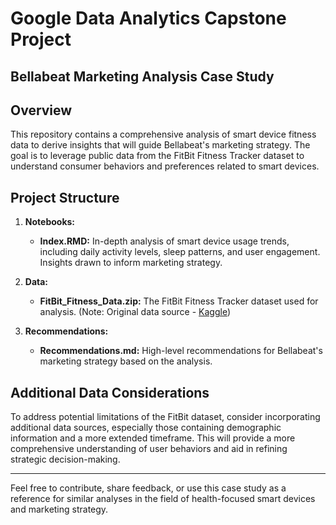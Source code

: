 # Google Data Analytics Capstone Project
 
## Bellabeat Marketing Analysis Case Study

## Overview

This repository contains a comprehensive analysis of smart device fitness data to derive insights that will guide Bellabeat's marketing strategy. The goal is to leverage public data from the FitBit Fitness Tracker dataset to understand consumer behaviors and preferences related to smart devices.

## Project Structure

1. **Notebooks:**
   - **Index.RMD:** In-depth analysis of smart device usage trends, including daily activity levels, sleep patterns, and user engagement. Insights drawn to inform marketing strategy. 

2. **Data:**
   - **FitBit_Fitness_Data.zip:** The FitBit Fitness Tracker dataset used for analysis. (Note: Original data source - [Kaggle](https://www.kaggle.com/arashnic/fitbit))

3. **Recommendations:**
   - **Recommendations.md:** High-level recommendations for Bellabeat's marketing strategy based on the analysis.


## Additional Data Considerations

To address potential limitations of the FitBit dataset, consider incorporating additional data sources, especially those containing demographic information and a more extended timeframe. This will provide a more comprehensive understanding of user behaviors and aid in refining strategic decision-making.


---

Feel free to contribute, share feedback, or use this case study as a reference for similar analyses in the field of health-focused smart devices and marketing strategy.
